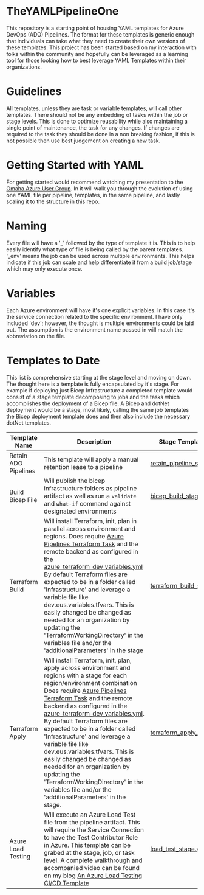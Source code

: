 # TheYAMLPipelineOne

This repository is a starting point of housing YAML templates for Azure DevOps (ADO) Pipelines. The format for these templates is generic enough that individuals can take what they need to create their own versions of these templates. This project has been started based on my interaction with folks within the community and hopefully can be leveraged as a learning tool for those looking how to best leverage YAML Templates within their organizations.

# Guidelines

All templates, unless they are task or variable templates, will call other templates. There should not be any embedding of tasks within the job or stage levels. This is done to optimize reusability while also maintaining a single point of maintenance, the task for any changes. If changes are required to the task they should be done in a non breaking fashion, if this is not possible then use best judgement on creating a new task.

# Getting Started with YAML

For getting started would recommend watching my presentation to the [Omaha Azure User Group](https://www.youtube.com/watch?v=ERhaHiJriHI). In it will walk you through the evolution of using one YAML file per pipeline, templates, in the same pipeline, and lastly scaling it to the structure in this repo.

# Naming

Every file will have a '_' followed by the type of template it is. This is to help easily identify what type of file is being called by the parent templates. '_env' means the job can be used across multiple environments. This helps indicate if this job can scale and help differentiate it from a build job/stage which may only execute once.

# Variables
Each Azure environment will have it's one explicit variables. In this case it's the service connection related to the specific environment. I have only included 'dev'; however, the thought is multiple environments could be laid out. The assumption is the environment name passed in will match the abbreviation on the file.

# Templates to Date

This list is comprehensive starting at the stage level and moving on down. The thought here is a template is fully encapsulated by it's stage. For example if deploying just Bicep Infrastructure a completed template would consist of a stage template decomposing to jobs and the tasks which accomplishes the deployment of a Bicep file. A Bicep and dotNet deployment would be a stage, most likely, calling the same job templates the Bicep deployment template does and then also include the necessary dotNet templates.

| Template Name | Description | Stage Template File |
| ------------- | ----------- | ------------------- |
| Retain ADO Pipelines | This template will apply a manual retention lease to a pipeline | [retain_pipeline_stage.yml](stages/retain_pipeline_stage.yml)
| Build Bicep File | Will publish the bicep infrastructure folders as pipeline artifact as well as run a `validate` and `what-if` command against designated environments | [bicep_build_stage.yml](stages/bicep_build_stage.yml)
| Terraform Build | Will install Terraform, init, plan in parallel  across environment and regions. Does require [Azure Pipelines Terraform Task](https://marketplace.visualstudio.com/items?itemName=charleszipp.azure-pipelines-tasks-terraform)  and the remote backend as configured in the [azure_terraform_dev_variables.yml](variables/azure_terraform_dev_variables.yml) By default Terraform files are expected to be in a folder called 'Infrastructure' and leverage a variable file like dev.eus.variables.tfvars. This is easily changed be changed as needed for an organization by updating the 'TerraformWorkingDirectory' in the variables file and/or the 'additionalParameters' in the stage  | [terraform_build_stage.yml](stages/terraform_build_stage.yml)
| Terraform Apply | Will install Terraform, init, plan, apply across environment and regions with a stage for each region/environment combination Does require [Azure Pipelines Terraform Task](https://marketplace.visualstudio.com/items?itemName=charleszipp.azure-pipelines-tasks-terraform) and the remote backend as configured in the [azure_terraform_dev_variables.yml](variables/azure_terraform_dev_variables.yml). By default Terraform files are expected to be in a folder called 'Infrastructure' and leverage a variable file like dev.eus.variables.tfvars. This is easily changed be changed as needed for an organization by updating the 'TerraformWorkingDirectory' in the variables file and/or the 'additionalParameters' in the stage. | [terraform_apply_stage.yml](stages/terraform_apply_stage.yml)
| Azure Load Testing | Will execute an Azure Load Test file from the pipeline artifact. This will require the Service Connection to have the Test Contributor Role in Azure. This template can be grabed at the stage, job, or task level. A complete walkthrough and accompanied video can be found on my blog [An Azure Load Testing CI/CD Template](https://blog.johnfolberth.com/an-azure-load-testing-ci-cd-template/)| [load_test_stage.yml](stage/load_test_stage.yml)
